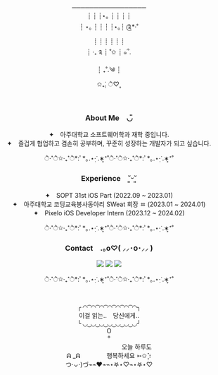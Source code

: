 <div align="center">

─────────────────  
┊      ┊     ┊⋆｡ ┊     ┊    ┊    ┊  
┊ ⋆｡ ┊     ┊     ┊     ┊⋆｡┊   ༊*·˚  
┊      ┊     ┊     ┊     ┊    ┊  
┊      ‧₊ ༉   ┊     ˚✩    ┊    ๑՞.  
┊             ₊˚.༄            ┊  
✩₊̣̇.                              ੈ♡˳  


&nbsp;



### About Me　◡̈ 

✦　아주대학교 소프트웨어학과 재학 중입니다.  
✦　즐겁게 협업하고 겸손히 공부하며, 꾸준히 성장하는 개발자가 되고 싶습니다.  

ੈ‧˚ੈ✩‧₊˚ੈ*:ﾟ*｡.⋆·ฺᐝ.∗̥⁺˚ੈ‧˚ੈ✩‧₊˚ੈ*:ﾟ*｡.⋆·ฺᐝ.∗̥⁺˚

### Experience　˘͈ᵕ˘͈  

✦　SOPT 31st iOS Part (2022.09 ~ 2023.01)  
✦　아주대학교 코딩교육봉사동아리 SWeat 회장 ㆅ (2023.01 ~ 2024.01)  
✦　Pixelo iOS Developer Intern (2023.12 ~ 2024.02)  

ੈ‧˚ੈ✩‧₊˚ੈ*:ﾟ*｡.⋆·ฺᐝ.∗̥⁺˚ੈ‧˚ੈ✩‧₊˚ੈ*:ﾟ*｡.⋆·ฺᐝ.∗̥⁺˚

### Contact　.｡o♡( ⸝⸝･໐･⸝⸝ )

<a href="https://dlwogus0128.github.io/" target="_blank"><img src="https://img.shields.io/badge/blog-8FB0C6?style=flat-square&logo=GitHub&logoColor=white"/></a>
<a href="https://www.instagram.com/reenact.archive/" target="_blank"><img src="https://img.shields.io/badge/instagram-8FB0C6?style=flat-square&logo=Instagram&logoColor=white"/></a>
<a href="dlwougs0128@ajou.ac.kr" target="_blank"><img src="https://img.shields.io/badge/mail-8FB0C6?style=flat-square&logo=Gmail&logoColor=white"/></a>

ੈ‧˚ੈ✩‧₊˚ੈ*:ﾟ*｡.⋆·ฺᐝ.∗̥⁺˚ੈ‧˚ੈ✩‧₊˚ੈ*:ﾟ*｡.⋆·ฺᐝ.∗̥⁺˚

&nbsp;

╭ ◜◝ ͡ ◜◝ ͡ ◜◝ ͡ ◜◝ ͡ ◜◝ ͡ ◜◝ ͡ ◜◝╮  
이걸 읽는..　당신에게..  
╰ ◟◞ ͜ ◟◞ ͜ ◟◞ ͜ ◟◞ ͜ ◟◞ ͜ ◟◞ ͜ ◟◞╯  
O    
°   
　　　　　　　　　오늘 하루도      
ᕱ _ᕱ 　　　　행복하세요   ➳✩⡱  
つ⋅⌄⋅)づ⌁⌁❤⌁⌁⋆𖤐⋆♡⌁⋆𖤐⋆♡
</div>
&nbsp;




